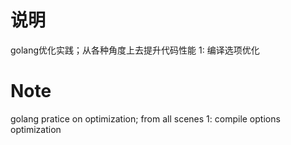 # 说明
golang优化实践；从各种角度上去提升代码性能
1: 编译选项优化

# Note
golang pratice on optimization; from all scenes
1: compile options optimization
